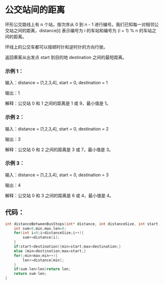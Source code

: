 # 公交站间的距离
环形公交路线上有 n 个站，按次序从 0 到 n - 1 进行编号。我们已知每一对相邻公交站之间的距离，distance[i] 表示编号为 i 的车站和编号为 (i + 1) % n 的车站之间的距离。

环线上的公交车都可以按顺时针和逆时针的方向行驶。

返回乘客从出发点 start 到目的地 destination 之间的最短距离。
### 示例 1：
输入：distance = [1,2,3,4], start = 0, destination = 1

输出：1

解释：公交站 0 和 1 之间的距离是 1 或 9，最小值是 1。
### 示例 2：
输入：distance = [1,2,3,4], start = 0, destination = 2

输出：3

解释：公交站 0 和 2 之间的距离是 3 或 7，最小值是 3。
### 示例 3：
输入：distance = [1,2,3,4], start = 0, destination = 3

输出：4

解释：公交站 0 和 3 之间的距离是 6 或 4，最小值是 4。
## 代码：
```c
int distanceBetweenBusStops(int* distance, int distanceSize, int start, int destination){
    int sum=0,min,max,len=0;
    for(int i=0;i<distanceSize;i++){
        sum+=distance[i];
    }
    if(start<destination){min=start;max=destination;}
    else {min=destination;max=start;}
    for(;min<max;min++){
        len+=distance[min];
    }
    if(sum-len>len)return len;
    return sum-len;
}
```
